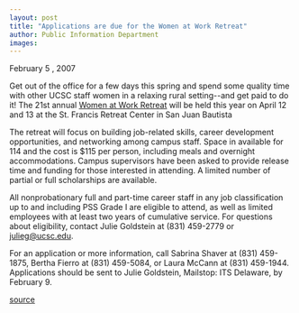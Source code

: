 ```yaml
---
layout: post
title: "Applications are due for the Women at Work Retreat"
author: Public Information Department
images:
---
```


February 5 , 2007

Get out of the office for a few days this spring and spend some quality time with other UCSC staff women in a relaxing rural setting--and get paid to do it! The 21st annual [ Women at Work Retreat][1] will be held this year on April 12 and 13 at the St. Francis Retreat Center in San Juan Bautista

The retreat will focus on building job-related skills, career development opportunities, and networking among campus staff. Space in available for 114 and the cost is $115 per person, including meals and overnight accommodations. Campus supervisors have been asked to provide release time and funding for those interested in attending. A limited number of partial or full scholarships are available.

All nonprobationary full and part-time career staff in any job classification up to and including PSS Grade I are eligible to attend, as well as limited employees with at least two years of cumulative service. For questions about eligibility, contact Julie Goldstein at (831) 459-2779 or [julieg@ucsc.edu][2].

For an application or more information, call Sabrina Shaver at (831) 459-1875, Bertha Fierro at (831) 459-5084, or Laura McCann at (831) 459-1944. Applications should be sent to Julie Goldstein, Mailstop: ITS Delaware, by February 9.

[1]: http://www2.ucsc.edu/womenatwork
[2]: mailto:julieg@ucsc.edu

[source](http://www1.ucsc.edu/currents/06-07/02-05/brief-retreat.asp "Permalink to brief-retreat")
